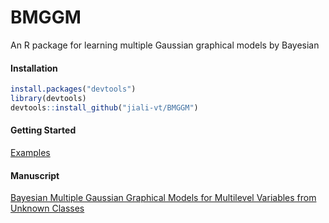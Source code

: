 # BMGGM
An R package for learning multiple Gaussian graphical models by Bayesian

#### Installation

```r
install.packages("devtools")
library(devtools)
devtools::install_github("jiali-vt/BMGGM")
```

#### Getting Started

[Examples](https://github.com/jiali-vt/BMGGM/blob/master/vignettes/examples.Rmd)

#### Manuscript

[Bayesian Multiple Gaussian Graphical Models for Multilevel Variables from Unknown Classes](https://github.com/jiali-vt/BMGGM)
